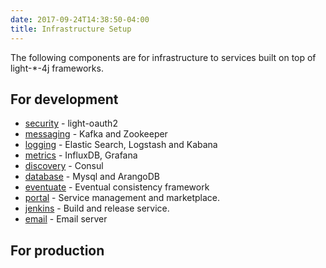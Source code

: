 ```yaml
---
date: 2017-09-24T14:38:50-04:00
title: Infrastructure Setup
---
```


The following components are for infrastructure to services built on top of light-*-4j frameworks.

## For development

* [security](https://networknt.github.io/light-4j/devops/security/) - light-oauth2
* [messaging](https://networknt.github.io/light-4j/devops/messaging/) - Kafka and Zookeeper
* [logging](https://networknt.github.io/light-4j/devops/logging/) - Elastic Search, Logstash and Kabana
* [metrics](https://networknt.github.io/light-4j/devops/metrics/) - InfluxDB, Grafana
* [discovery](https://networknt.github.io/light-4j/devops/discovery/) - Consul
* [database](https://networknt.github.io/light-4j/devops/database/) - Mysql and ArangoDB
* [eventuate](https://networknt.github.io/light-4j/devops/eventuate/) - Eventual consistency framework
* [portal](https://networknt.github.io/light-4j/devops/portal/) - Service management and marketplace.
* [jenkins](https://networknt.github.io/light-4j/devops/jenkins/) - Build and release service.
* [email](https://networknt.github.io/light-4j/devops/email/) - Email server

## For production
